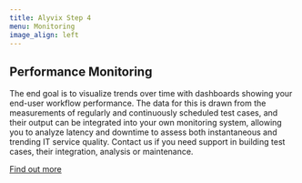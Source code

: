 ```yaml
---
title: Alyvix Step 4
menu: Monitoring
image_align: left
---
```


## **Performance** Monitoring

The end goal is to visualize trends over time with dashboards showing your end-user workflow performance. The data for this is drawn from the measurements of regularly and continuously scheduled test cases, and their output can be integrated into your own monitoring system, allowing you to analyze latency and downtime to assess both instantaneous and trending IT service quality. Contact us if you need support in building test cases, their integration, analysis or maintenance.

[Find out more](https://alyvix.com/service?classes=btn,btn-success,btn-lg&target=_blank)
